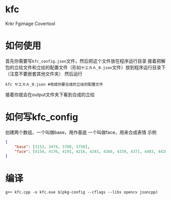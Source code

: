 # kfc
 Krkr Fgimage Covertool

# 如何使用
首先你需要写`kfc_config.json`文件，然后把这个文件放在程序运行目录
接着把解包的立绘文件和立绘的配置文件（形如`ヤエカＡ_0.json`文件）放到程序运行目录下（注意不要嵌套其他文件夹）
然后运行 
```shell
kfc ヤエカＡ_0.json #改成你要合成的立绘的配置文件
```
接着你就会在output文件夹下看到合成的立绘

# 如何写kfc_config

创建两个数组，一个叫做base，用作基底
一个叫做face，用来合成表情
示例
```json
{
    "base": [3153, 3474, 3708, 3758],
    "face": [4154, 4176, 4191, 4216, 4241, 4266, 4339, 4371, 4403, 4428]
}
```


# 编译

```shell
g++ kfc.cpp -o kfc.exe $(pkg-config --cflags --libs opencv jsoncpp)
```